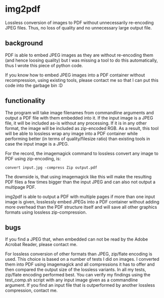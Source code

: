 img2pdf
=======

Lossless conversion of images to PDF without unnecessarily re-encoding JPEG
files. Thus, no loss of quality and no unnecessary large output file.

background
----------

PDF is able to embed JPEG images as they are without re-encoding them (and
hence loosing quality) but I was missing a tool to do this automatically, thus
I wrote this piece of python code.

If you know how to embed JPEG images into a PDF container without
recompression, using existing tools, please contact me so that I can put this
code into the garbage bin :D

functionality
-------------

The program will take image filenames from commandline arguments and output a
PDF file with them embedded into it. If the input image is a JPEG file, it will
be included as-is without any processing. If it is in any other format, the
image will be included as zip-encoded RGB. As a result, this tool will be able
to lossless wrap any image into a PDF container while performing better (in
terms of quality/filesize ratio) than existing tools in case the input image is
a JPEG.

For the record, the imagemagick command to lossless convert any image to
PDF using zip-encoding, is:

	convert input.jpg -compress Zip output.pdf

The downside is, that using imagemagick like this will make the resulting PDF
files a few times bigger than the input JPEG and can also not output a
multipage PDF.

img2pdf is able to output a PDF with multiple pages if more than one input
image is given, losslessly embed JPEGs into a PDF container without adding more
overhead than the PDF structure itself and will save all other graphics formats
using lossless zip-compression.

bugs
----

If you find a JPEG that, when embedded can not be read by the Adobe Acrobat
Reader, please contact me.

For lossless conversion of other formats than JPEG, zip/flate encoding is used.
This choice is based on a number of tests I did on images.  I converted them
into PDF using imagemagick and all compressions it has to offer and then
compared the output size of the lossless variants. In all my tests, zip/flate
encoding performed best. You can verify my findings using the test_comp.sh
script with any input image given as a commandline argument. If you find an
input file that is outperformed by another lossless compression, contact me.
